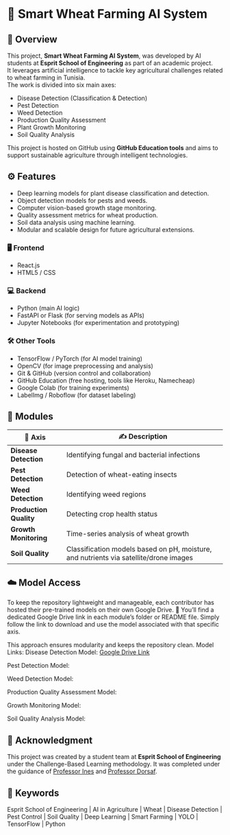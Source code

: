 # 🌾 Smart Wheat Farming AI System

## 📝 Overview
This project, **Smart Wheat Farming AI System**, was developed by AI students at **Esprit School of Engineering** as part of an academic project.  
It leverages artificial intelligence to tackle key agricultural challenges related to wheat farming in Tunisia.  
The work is divided into six main axes:
- Disease Detection (Classification & Detection)
- Pest Detection
- Weed Detection
- Production Quality Assessment
- Plant Growth Monitoring
- Soil Quality Analysis

This project is hosted on GitHub using **GitHub Education tools** and aims to support sustainable agriculture through intelligent technologies.

## ⚙️ Features
- Deep learning models for plant disease classification and detection.
- Object detection models for pests and weeds.
- Computer vision-based growth stage monitoring.
- Quality assessment metrics for wheat production.
- Soil data analysis using machine learning.
- Modular and scalable design for future agricultural extensions.

### 🖥️ Frontend
- React.js 
- HTML5 / CSS 

### 💻 Backend
- Python (main AI logic)
- FastAPI or Flask (for serving models as APIs)
- Jupyter Notebooks (for experimentation and prototyping)

### 🛠️ Other Tools
- TensorFlow / PyTorch (for AI model training)
- OpenCV (for image preprocessing and analysis)
- Git & GitHub (version control and collaboration)
- GitHub Education (free hosting, tools like Heroku, Namecheap)
- Google Colab (for training experiments)
- LabelImg / Roboflow (for dataset labeling)

## 📁 Modules
| 🌱 **Axis**               | ✍️ **Description**                                             |
|--------------------------|---------------------------------------------------------------|
| **Disease Detection**     | Identifying fungal and bacterial infections                   |
| **Pest Detection**        | Detection of wheat-eating insects                             |
| **Weed Detection**        | Identifying weed regions                                      |
| **Production Quality**    | Detecting crop health status                      |
| **Growth Monitoring**     | Time-series analysis of wheat growth                          |
| **Soil Quality**          | Classification models based on pH, moisture, and nutrients via satellite/drone images |

## ☁️ Model Access
To keep the repository lightweight and manageable, each contributor has hosted their pre-trained models on their own Google Drive.
🔗 You’ll find a dedicated Google Drive link in each module’s folder or README file. Simply follow the link to download and use the model associated with that specific axis.

This approach ensures modularity and keeps the repository clean.
Model Links:
Disease Detection Model: [Google Drive Link](https://drive.google.com/drive/folders/1RFmHAqxii8_ut0i-W2dJ5QUA8dmnL2nN?usp=sharing)

Pest Detection Model: 

Weed Detection Model: 

Production Quality Assessment Model: 

Growth Monitoring Model: 

Soil Quality Analysis Model: 

## 🏫 Acknowledgment
This project was created by a student team at **Esprit School of Engineering** under the Challenge-Based Learning methodology. 
It was completed under the guidance of [Professor Ines](ines.slimen@esprit.tn) and [Professor Dorsaf](dorsaf.hrizi@esprit.tn).


## 🔑 Keywords
Esprit School of Engineering | AI in Agriculture | Wheat | Disease Detection | Pest Control | Soil Quality | Deep Learning | Smart Farming | YOLO | TensorFlow | Python
